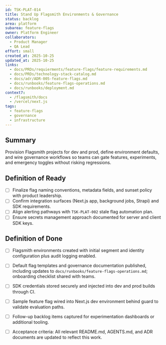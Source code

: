 ```yaml
---
id: TSK-PLAT-014
title: Stand Up Flagsmith Environments & Governance
status: backlog
area: platform
subarea: feature-flags
owner: Platform Engineer
collaborators:
  - Product Manager
  - QA Lead
effort: small
created_at: 2025-10-25
updated_at: 2025-10-25
links:
  - docs/PRDs/requierments/feature-flags/feature-requirements.md
  - docs/PRDs/technology-stack-catalog.md
  - docs/adr/ADR-005-feature-flags.md
  - docs/runbooks/feature-flags-operations.md
  - docs/runbooks/deployment.md
context7:
  - /flagsmith/docs
  - /vercel/next.js
tags:
  - feature-flags
  - governance
  - infrastructure
---
```


## Summary
Provision Flagsmith projects for dev and prod, define environment defaults, and wire governance workflows so teams can gate features, experiments, and emergency toggles without risking regressions.

## Definition of Ready
- [ ] Finalize flag naming conventions, metadata fields, and sunset policy with product leadership.
- [ ] Confirm integration surfaces (Next.js app, background jobs, Strapi) and SDK requirements.
- [ ] Align alerting pathways with `TSK-PLAT-002` stale flag automation plan.
- [ ] Ensure secrets management approach documented for server and client SDK keys.

## Definition of Done
- [ ] Flagsmith environments created with initial segment and identity configuration plus audit logging enabled.
- [ ] Default flag templates and governance documentation published, including updates to `docs/runbooks/feature-flags-operations.md`; onboarding checklist shared with teams.
- [ ] SDK credentials stored securely and injected into dev and prod builds through CI.
- [ ] Sample feature flag wired into Next.js dev environment behind guard to validate evaluation paths.
- [ ] Follow-up backlog items captured for experimentation dashboards or additional tooling.
- [ ] Acceptance criteria: All relevant README.md, AGENTS.md, and ADR documents are updated to reflect this work.

